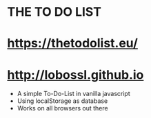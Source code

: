 # THE TO DO LIST

# https://thetodolist.eu/
# http://lobossl.github.io

- A simple To-Do-List in vanilla javascript
- Using localStorage as database
- Works on all browsers out there
